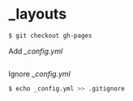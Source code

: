 _layouts
========


```bash
$ git checkout gh-pages
```

Add *_config.yml*

```yaml

```

Ignore *_config.yml*


```bash
$ echo _config.yml >> .gitignore
```


